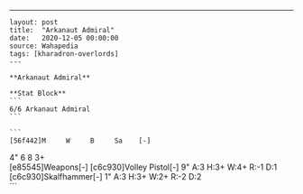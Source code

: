 ---
    layout: post
    title:  "Arkanaut Admiral"
    date:   2020-12-05 00:00:00
    source: Wahapedia
    tags: [kharadron-overlords]
    ---
    
    **Arkanaut Admiral**
    
    **Stat Block**
    ```
    6/6 Arkanaut Admiral
    ```
    
    ```
    [56f442]M     W     B     Sa    [-]
4"    6     8     3+    
[e85545]Weapons[-]
[c6c930]Volley Pistol[-]
9"     A:3    H:3+   W:4+   R:-1   D:1   
[c6c930]Skalfhammer[-]
1"     A:3    H:3+   W:2+   R:-2   D:2   
    ```
    
    
    